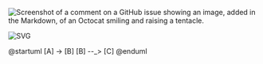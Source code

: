 ![Screenshot of a comment on a GitHub issue showing an image, added in the Markdown, of an Octocat smiling and raising a tentacle.](https://myoctocat.com/assets/images/base-octocat.svg)

![SVG](http://www.plantuml.com/plantuml/svg/SoWkIImgAStDuOfsZ5NGjLE8Tehb0c85NTru8CSvbiiXDIy5A0y0)


@startuml
[A] -> [B]
[B] --_> [C]
@enduml
